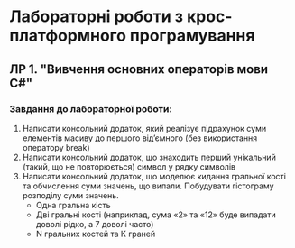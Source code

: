 # Лабораторні роботи з крос-платформного програмування

## ЛР 1. "Вивчення основних операторів мови С#"

### Завдання до лабораторної роботи:
1. Написати консольний додаток, який реалізує підрахунок суми елементів масиву до першого від’ємного (без використання оператору break)
2. Написати консольний додаток, що знаходить перший унікальний (такий, що не повторюється) символ у рядку символів
3. Написати консольний додаток, що моделює кидання гральної кості та обчислення суми значень, що випали. Побудувати гістограму розподілу суми значень.
    - Одна гральна кість
    - Дві гральні кості (наприклад, сума «2» та «12» буде випадати доволі рідко, а 7 доволі часто)
    - N гральних костей та K граней
